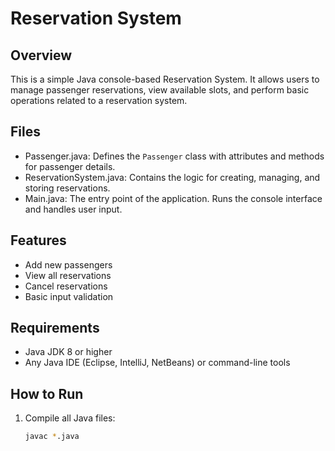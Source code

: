 # Reservation System

## Overview
This is a simple Java console-based Reservation System. It allows users to manage passenger reservations, view available slots, and perform basic operations related to a reservation system.

## Files
- Passenger.java: Defines the `Passenger` class with attributes and methods for passenger details.
- ReservationSystem.java: Contains the logic for creating, managing, and storing reservations.
- Main.java: The entry point of the application. Runs the console interface and handles user input.

## Features
- Add new passengers
- View all reservations
- Cancel reservations
- Basic input validation

## Requirements
- Java JDK 8 or higher
- Any Java IDE (Eclipse, IntelliJ, NetBeans) or command-line tools

## How to Run
1. Compile all Java files:
   ```bash
   javac *.java
